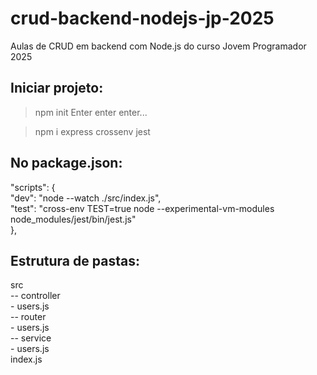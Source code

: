 # crud-backend-nodejs-jp-2025
Aulas de CRUD em backend com Node.js do curso Jovem Programador 2025

## Iniciar projeto:

> npm init
Enter enter enter...

> npm i express crossenv jest

## No package.json:

  "scripts": {  
    "dev": "node --watch ./src/index.js",  
    "test": "cross-env TEST=true node --experimental-vm-modules node_modules/jest/bin/jest.js"  
  },  

## Estrutura de pastas:

src  
  -- controller  
     - users.js   
  -- router  
     - users.js  
  -- service  
     - users.js  
  index.js  